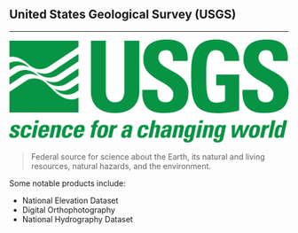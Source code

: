 ## United States Geological Survey (USGS)

----

<img src="images/usgs-logo.jpg" alt="Spatial Data Boocamp: Credible Data Sources- USGS" class="usgs"/>

> Federal source for science about the Earth, its natural and living resources, natural hazards, and the environment.

Some notable products include: 

 * National Elevation Dataset
 * Digital Orthophotography
 * National Hydrography Dataset
